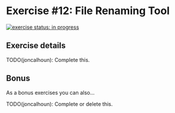 # Exercise #12: File Renaming Tool

[![exercise status: in progress](https://img.shields.io/badge/exercise%20status-in%20progress-yellow.svg?style=for-the-badge)](https://gophercises.com/exercises/renamer)

<!-- [![topic: filepath-package](https://img.shields.io/badge/topic-filepath%20package-green.svg?style=flat-square)](https://github.com/search?q=topic%3Afilepath-package+org%3Agophercises&type=Repositories)
[![topic: os-package](https://img.shields.io/badge/topic-os%20package-green.svg?style=flat-square)](https://github.com/search?q=topic%3Aos-package+org%3Agophercises&type=Repositories)

![video status: unreleased](https://img.shields.io/badge/video%20status-unreleased-red.svg?style=flat-square)
![code status: unreleased](https://img.shields.io/badge/code%20status-unreleased-red.svg?style=flat-square) -->

## Exercise details

TODO(joncalhoun): Complete this.

## Bonus

As a bonus exercises you can also...

TODO(joncalhoun): Complete or delete this.

